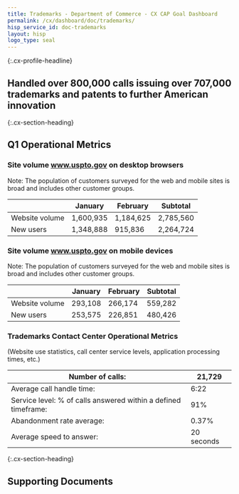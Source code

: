 ```yaml
---
title: Trademarks - Department of Commerce - CX CAP Goal Dashboard
permalink: /cx/dashboard/doc/trademarks/
hisp_service_id: doc-trademarks
layout: hisp
logo_type: seal
---
```


{:.cx-profile-headline}
## Handled over 800,000 calls issuing over 707,000 trademarks and patents to further American innovation 

{:.cx-section-heading}
## Q1 Operational Metrics

### Site volume www.uspto.gov on desktop browsers
Note: The population of customers surveyed for the web and mobile sites is broad and includes other customer groups.

|                | January   | February  | Subtotal  |
|----------------|-----------|-----------|-----------|
| Website volume | 1,600,935 | 1,184,625 | 2,785,560 |
| New users      | 1,348,888 | 915,836   | 2,264,724 |

### Site volume www.uspto.gov on mobile devices
Note: The population of customers surveyed for the web and mobile sites is broad and includes other customer groups.

|                | January | February | Subtotal |
|----------------|---------|----------|----------|
| Website volume | 293,108 | 266,174  | 559,282  |
| New users      | 253,575 | 226,851  | 480,426  |

### Trademarks Contact Center Operational Metrics
(Website use statistics, call center service levels, application processing times, etc.)

| Number of calls:                                               | 21,729     |
|----------------------------------------------------------------|------------|
| Average call handle time:                                      | 6:22       |
| Service level: % of calls answered within a defined timeframe: | 91%        |
| Abandonment rate average:                                      | 0.37%      |
| Average speed to answer:                                       | 20 seconds |

{:.cx-section-heading}
## Supporting Documents